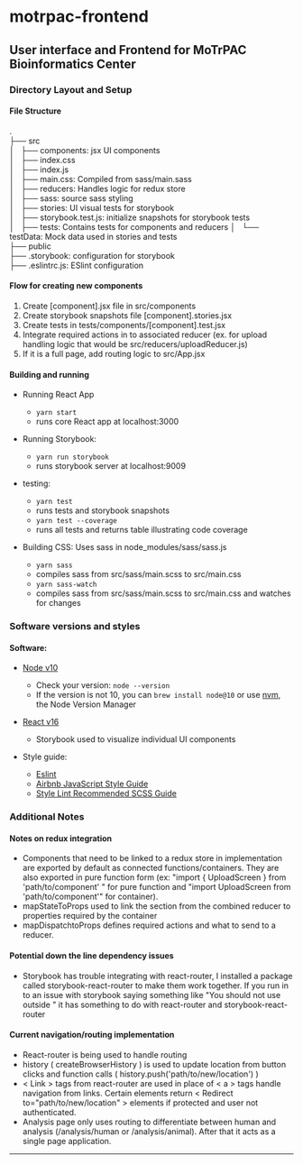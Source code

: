 # motrpac-frontend
**User interface and Frontend for MoTrPAC Bioinformatics Center**
---

### Directory Layout and Setup

#### File Structure

.  
├── src  
│   ├── components: jsx UI components  
│   ├── index.css  
│   ├── index.js  
│   ├── main.css: Compiled from sass/main.sass  
│   ├── reducers: Handles logic for redux store  
│   ├── sass: source sass styling  
│   ├── stories: UI visual tests for storybook  
│   ├── storybook.test.js: initialize snapshots for storybook tests  
│   ├── tests: Contains tests for components and reducers
│   └── testData: Mock data used in stories and tests  
├── public  
├── .storybook: configuration for storybook  
├── .eslintrc.js: ESlint configuration  

#### Flow for creating new components
  1. Create \[component\].jsx file in src/components
  2. Create storybook snapshots file \[component\].stories.jsx
  3. Create tests in tests/components/\[component\].test.jsx
  4. Integrate required actions in to associated reducer (ex. for upload handling logic that would be src/reducers/uploadReducer.js)
  5. If it is a full page, add routing logic to src/App.jsx

#### Building and running

 * Running React App 
   - `yarn start`
   - runs core React app at localhost:3000

 * Running Storybook:
   - `yarn run storybook`
   - runs storybook server at localhost:9009

 * testing:
   - `yarn test`
   - runs tests and storybook snapshots
   - `yarn test --coverage`
   - runs all tests and returns table illustrating code coverage

 * Building CSS: Uses sass in node_modules/sass/sass.js
   - `yarn sass`
   - compiles sass from src/sass/main.scss to src/main.css
   - `yarn sass-watch`
   - compiles sass from src/sass/main.scss to src/main.css and watches for changes

### Software versions and styles

#### Software:

 * [Node v10](https://github.com/nodejs/Release)
     - Check your version: `node --version`
     - If the version is not 10, you can `brew install node@10` or use [nvm](https://github.com/creationix/nvm/blob/master/README.md#installation), the Node Version Manager
     
 * [React v16](https://reactjs.org/versions)
     - Storybook used to visualize individual UI components

 * Style guide:
     - [Eslint](https://github.com/eslint/eslint) 
     - [Airbnb JavaScript Style Guide](https://github.com/airbnb/javascript)
     - [Style Lint Recommended SCSS Guide](https://github.com/stylelint/stylelint-config-recommended)

### Additional Notes

#### Notes on redux integration
 - Components that need to be linked to a redux store in implementation are exported by default as connected functions/containers. They are also exported in pure function form (ex: "import { UploadScreen } from 'path/to/component' " for pure function and "import UploadScreen from 'path/to/component'" for container).
 - mapStateToProps used to link the section from the combined reducer to properties required by the container
 - mapDispatchtoProps defines required actions and what to send to a reducer.

#### Potential down the line dependency issues
  - Storybook has trouble integrating with react-router, I installed a package called storybook-react-router to make them work together. If you run in to an issue with storybook saying something like "You should not use <Link > outside <Router >" it has something to do with react-router and storybook-react-router

#### Current navigation/routing implementation
  - React-router is being used to handle routing
  - history ( createBrowserHistory ) is used to update location from button clicks and function calls ( history.push('path/to/new/location') )
  - \< Link > tags  from react-router are used in place of \< a > tags handle navigation from links. Certain elements return \< Redirect to="path/to/new/location" > elements if protected and user not authenticated.
  - Analysis page only uses routing to differentiate between human and analysis (/analysis/human or /analysis/animal). After that it acts as a single page application.

---
